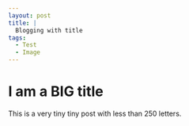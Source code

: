 ```yaml
---
layout: post
title: |
  Blogging with title 
tags:
  - Test
  - Image
---
```


# I am a BIG title

This is a very tiny tiny post with less than 250 letters.


